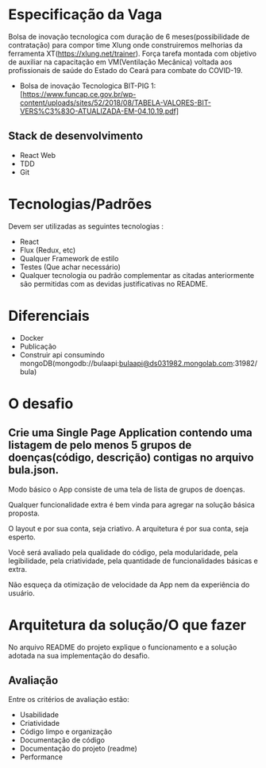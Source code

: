 # Especificação da Vaga

Bolsa de inovação tecnologica com duração de 6 meses(possibilidade de contratação) para compor time Xlung onde construiremos melhorias da ferramenta XT(https://xlung.net/trainer). Força tarefa montada com objetivo de auxiliar na capacitação em VM(Ventilação Mecânica) voltada  aos profissionais de saúde do Estado do Ceará para combate do COVID-19.

* Bolsa de inovação Tecnologica BIT-PIG 1: [https://www.funcap.ce.gov.br/wp-content/uploads/sites/52/2018/08/TABELA-VALORES-BIT-VERS%C3%83O-ATUALIZADA-EM-04.10.19.pdf]

## Stack de desenvolvimento

* React Web
* TDD
* Git

# Tecnologias/Padrões

Devem ser utilizadas as seguintes tecnologias :

* React
* Flux (Redux, etc)
* Qualquer Framework de estilo
* Testes (Que achar necessário)
* Qualquer tecnologia ou padrão complementar as citadas anteriormente são permitidas com as devidas justificativas no README.

# Diferenciais

* Docker
* Publicação
* Construir api consumindo mongoDB(mongodb://bulaapi:bulaapi@ds031982.mongolab.com:31982/bula)

# O desafio

## Crie uma Single Page Application contendo uma listagem de pelo menos 5 grupos de doenças(código, descrição) contigas no arquivo bula.json.

Modo básico o App consiste de uma tela de lista de  grupos de doenças.

Qualquer funcionalidade extra é bem vinda para agregar na solução básica proposta.

O layout e por sua conta, seja criativo.
A arquitetura é por sua conta, seja esperto.

Você será avaliado pela qualidade do código, pela modularidade, pela legibilidade, pela criatividade, pela quantidade de funcionalidades básicas e extra.

Não esqueça da otimização de velocidade da App nem da experiência do usuário.

# Arquitetura da solução/O que fazer

No arquivo README do projeto explique o funcionamento e a solução adotada na sua implementação do desafio.

## Avaliação

Entre os critérios de avaliação estão:

* Usabilidade
* Criatividade
* Código limpo e organização
* Documentação de código
* Documentação do projeto (readme)
* Performance